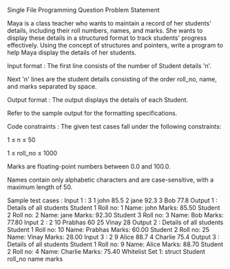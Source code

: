 Single File Programming Question
Problem Statement



Maya is a class teacher who wants to maintain a record of her students' details, including their roll numbers, names, and marks. She wants to display these details in a structured format to track students' progress effectively. Using the concept of structures and pointers, write a program to help Maya display the details of her students.

Input format :
The first line consists of the number of Student details 'n'.

Next 'n' lines are the student details consisting of the order roll_no, name, and marks separated by space.

Output format :
The output displays the details of each Student.



Refer to the sample output for the formatting specifications.

Code constraints :
The given test cases fall under the following constraints:

1 ≤ n ≤ 50

1 ≤ roll_no ≤ 1000

Marks are floating-point numbers between 0.0 and 100.0.

Names contain only alphabetic characters and are case-sensitive, with a maximum length of 50.



Sample test cases :
Input 1 :
3
1 john 85.5
2 jane 92.3
3 Bob 77.8
Output 1 :
Details of all students
Student 1
Roll no: 1
Name: john
Marks: 85.50
Student 2
Roll no: 2
Name: jane
Marks: 92.30
Student 3
Roll no: 3
Name: Bob
Marks: 77.80
Input 2 :
2
10 Prabhas 60
25 Vinay 28
Output 2 :
Details of all students
Student 1
Roll no: 10
Name: Prabhas
Marks: 60.00
Student 2
Roll no: 25
Name: Vinay
Marks: 28.00
Input 3 :
2
9 Alice 88.7
4 Charlie 75.4
Output 3 :
Details of all students
Student 1
Roll no: 9
Name: Alice
Marks: 88.70
Student 2
Roll no: 4
Name: Charlie
Marks: 75.40
Whitelist
Set 1:
struct Student
roll_no
name
marks